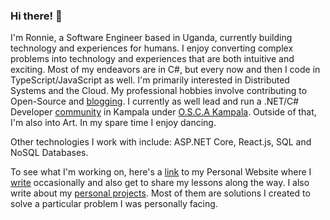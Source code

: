 ### Hi there! 👋
I'm Ronnie, a Software Engineer based in Uganda, currently building technology and experiences for humans. I enjoy converting complex problems into technology and experiences that are both intuitive and exciting. Most of my endeavors are in C#, but every now and then I code in TypeScript/JavaScript as well. I'm primarily interested in Distributed Systems and the Cloud. My professional hobbies involve contributing to Open-Source and [blogging](https://ronnielutaro.github.io/blog). I currently as well lead and run a .NET/C# Developer [community](https://chat.whatsapp.com/D8MPoXMBDvj9c9MLfoxOnL) in Kampala under [O.S.C.A Kampala](https://oscakampala.github.io). Outside of that, I'm also into Art. In my spare time I enjoy dancing.

Other technologies I work with include: ASP.NET Core, React.js, SQL and NoSQL Databases.

To see what I'm working on, here's a [link](https://ronnielutalo.github.io/) to my Personal Website where I [write](https://ronnielutaro.github.io/blog) occasionally and also get to share my lessons along the way. I also write about my [personal projects](https://ronnielutalo.github.io/projects/). Most of them are solutions I created to solve a particular problem I was personally facing.

